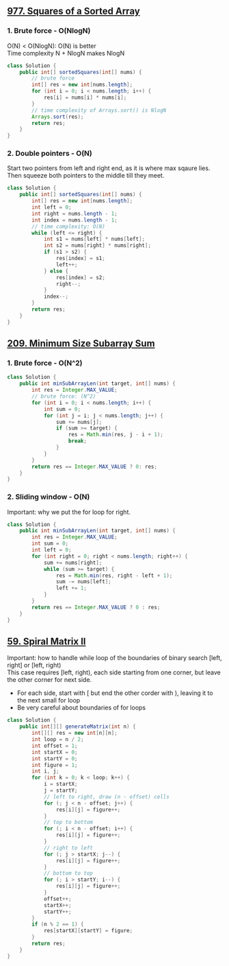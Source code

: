 ## [977. Squares of a Sorted Array](https://leetcode.com/problems/squares-of-a-sorted-array/description/)

### 1. Brute force - O(NlogN)
O(N) < O(NlogN): O(N) is better   
Time complexity N + NlogN makes NlogN
```java
class Solution {
    public int[] sortedSquares(int[] nums) {
        // brute force
        int[] res = new int[nums.length];
        for (int i = 0; i < nums.length; i++) {
            res[i] = nums[i] * nums[i];
        }
        // time complexity of Arrays.sort() is NlogN
        Arrays.sort(res);
        return res;
    }
}
```

### 2. Double pointers - O(N)
Start two pointers from left and right end, as it is where max sqaure lies. Then squeeze both pointers to the middle till they meet.
```java
class Solution {
    public int[] sortedSquares(int[] nums) {
        int[] res = new int[nums.length];
        int left = 0;
        int right = nums.length - 1;
        int index = nums.length - 1;
        // time complexity: O(N)
        while (left <= right) {
            int s1 = nums[left] * nums[left];
            int s2 = nums[right] * nums[right];
            if (s1 > s2) {
                res[index] = s1;
                left++;
            } else {
                res[index] = s2;
                right--;
            }
            index--;
        }
        return res;
    }
}
```

## [209. Minimum Size Subarray Sum](https://leetcode.com/problems/minimum-size-subarray-sum/description/)

### 1. Brute force - O(N^2)
```java
class Solution {
    public int minSubArrayLen(int target, int[] nums) {
        int res = Integer.MAX_VALUE;
        // brute force: (N^2)
        for (int i = 0; i < nums.length; i++) {
            int sum = 0;
            for (int j = i; j < nums.length; j++) {
                sum += nums[j];
                if (sum >= target) {
                    res = Math.min(res, j - i + 1);
                    break;
                }
            }
        }
        return res == Integer.MAX_VALUE ? 0: res;
    }
}
```

### 2. Sliding window - O(N)
Important: why we put the for loop for right.
```java
class Solution {
    public int minSubArrayLen(int target, int[] nums) {
        int res = Integer.MAX_VALUE;
        int sum = 0;
        int left = 0;
        for (int right = 0; right < nums.length; right++) {
            sum += nums[right];
            while (sum >= target) {
                res = Math.min(res, right - left + 1);
                sum -= nums[left];
                left += 1;
            }
        }
        return res == Integer.MAX_VALUE ? 0 : res;
    }
}
```

## [59. Spiral Matrix II](https://leetcode.com/problems/spiral-matrix-ii/description/)
Important: how to handle while loop of the boundaries of binary search [left, right] or [left, right)   
This case requires [left, right), each side starting from one corner, but leave the other corner for next side.   
* For each side, start with [ but end the other corder with ), leaving it to the next small for loop
* Be very careful about boundaries of for loops
```java
class Solution {
    public int[][] generateMatrix(int n) {
        int[][] res = new int[n][n];
        int loop = n / 2;
        int offset = 1;
        int startX = 0;
        int startY = 0;
        int figure = 1;
        int i, j;
        for (int k = 0; k < loop; k++) {
            i = startX;
            j = startY;
            // left to right, draw (n - offset) cells
            for (; j < n - offset; j++) {
                res[i][j] = figure++;
            }
            // top to bottom
            for (; i < n - offset; i++) {
                res[i][j] = figure++;
            }
            // right to left
            for (; j > startX; j--) {
                res[i][j] = figure++;
            }
            // bottom to top
            for (; i > startY; i--) {
                res[i][j] = figure++;
            }
            offset++;
            startX++;
            startY++;
        }
        if (n % 2 == 1) {
            res[startX][startY] = figure;
        }
        return res;
    }
}
```
